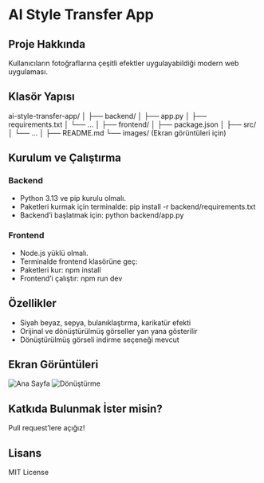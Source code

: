 # AI Style Transfer App

## Proje Hakkında
Kullanıcıların fotoğraflarına çeşitli efektler uygulayabildiği modern web uygulaması.

## Klasör Yapısı
ai-style-transfer-app/
│
├── backend/
│ ├── app.py
│ ├── requirements.txt
│ └── ...
│
├── frontend/
│ ├── package.json
│ ├── src/
│ └── ...
│
├── README.md
└── images/ (Ekran görüntüleri için)



## Kurulum ve Çalıştırma

### Backend
- Python 3.13 ve pip kurulu olmalı.
- Paketleri kurmak için terminalde:
pip install -r backend/requirements.txt
- Backend’i başlatmak için:
python backend/app.py


### Frontend
- Node.js yüklü olmalı.
- Terminalde frontend klasörüne geç:
- Paketleri kur:
npm install
- Frontend’i çalıştır:
npm run dev


## Özellikler
- Siyah beyaz, sepya, bulanıklaştırma, karikatür efekti
- Orijinal ve dönüştürülmüş görseller yan yana gösterilir
- Dönüştürülmüş görseli indirme seçeneği mevcut

## Ekran Görüntüleri
![Ana Sayfa](images/homepage.png)
![Dönüştürme](images/transform.png)

## Katkıda Bulunmak İster misin?
Pull request’lere açığız!

## Lisans
MIT License
